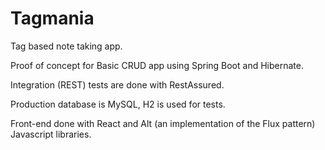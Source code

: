 # Tagmania
Tag based note taking app.

Proof of concept for Basic CRUD app using Spring Boot and Hibernate.

Integration (REST) tests are done with RestAssured.

Production database is MySQL, H2 is used for tests.

Front-end done with React and Alt (an implementation of the Flux pattern) Javascript libraries.
